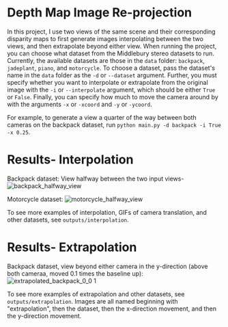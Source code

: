 # Depth Map Image Re-projection
In this project, I use two views of the same scene and their corresponding disparity maps to 
first generate images interpolating between the two views, and then extrapolate beyond either 
view. When running the project, you can choose what dataset from the Middlebury stereo datasets
to run. Currently, the available datasets are those in the ```data``` folder: ```backpack```, ```jadeplant```, ```piano```, 
and ```motorcycle```. To choose a dataset, pass the dataset's name in the ```data``` folder 
as the ```-d``` or ```--dataset``` argument. Further, you must specify whether you want to interpolate or extrapolate 
from the original image with the ```-i``` or ```--interpolate``` argument, which should be either ```True``` or
```False```. Finally, you can specify how much to move the camera around by with the arguments ```-x``` or ```-xcoord``` and 
```-y``` or ```-ycoord```.

For example, to generate a view a quarter of the way between both cameras on the backpack dataset,
run ```python main.py -d backpack -i True -x 0.25```.

# Results- Interpolation
Backpack dataset: 
View halfway between the two input views-
![backpack_halfway_view](https://github.com/user-attachments/assets/9c80fb2e-afee-40d8-b4f9-ee108a0ca0f1)

Motorcycle dataset:
![motorcycle_halfway_view](https://github.com/user-attachments/assets/df238cbf-520b-45f0-9712-fb8e68445921)

To see more examples of interpolation, GIFs of camera translation, and other datasets, see ```outputs/interpolation```.

# Results- Extrapolation 
Backpack dataset, view beyond either camera in the y-direction (above both cameraa, moved 0.1 times the baseline up): 
![extrapolated_backpack_0_0 1](https://github.com/user-attachments/assets/347e8df1-a7db-4cd4-8517-943b6786a537)

To see more examples of extrapolation and other datasets, see ```outputs/extrapolation```. Images are all named beginning with "extrapolation",
then the dataset, then the x-direction movement, and then the y-direction movement. 
